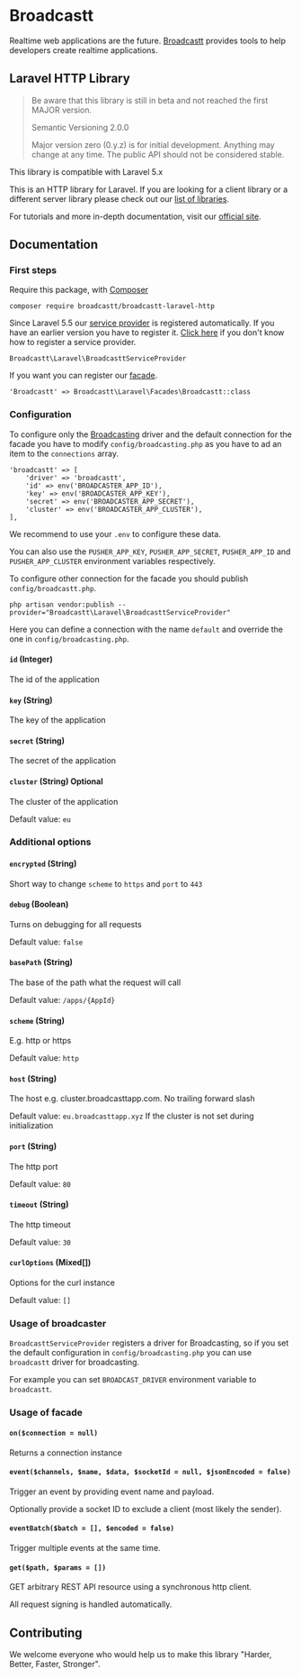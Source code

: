 # Broadcastt

Realtime web applications are the future. [Broadcastt](https://broadcastt.xyz/) provides tools to help developers create realtime applications.

## Laravel HTTP Library

> Be aware that this library is still in beta and not reached the first MAJOR version.
> 
> Semantic Versioning 2.0.0
>
> Major version zero (0.y.z) is for initial development. Anything may change at any time. The public API should not be considered stable.

This library is compatible with Laravel 5.x

This is an HTTP library for Laravel. If you are looking for a client library or a different server library please check out our [list of libraries](https://broadcastt.xyz/docs/libraries).

For tutorials and more in-depth documentation, visit our [official site](https://broadcastt.xyz/).

## Documentation

### First steps

Require this package, with [Composer](https://getcomposer.org/)

```
composer require broadcastt/broadcastt-laravel-http
```

Since Laravel 5.5 our [service provider](http://laravel.com/docs/provider) is registered automatically. If you have an earlier version you have to register it. [Click here](https://laravel.com/docs/5.0/providers#registering-providers) if you don't know how to register a service provider.

```
Broadcastt\Laravel\BroadcasttServiceProvider
``` 

If you want you can register our [facade](http://laravel.com/docs/facades).

```
'Broadcastt' => Broadcastt\Laravel\Facades\Broadcastt::class
```

### Configuration

To configure only the [Broadcasting](https://laravel.com/docs/broadcasting) driver and the default connection for the facade you have to modify `config/broadcasting.php` as you have to ad an item to the `connections` array.

```
'broadcastt' => [
	'driver' => 'broadcastt',
	'id' => env('BROADCASTER_APP_ID'),
	'key' => env('BROADCASTER_APP_KEY'),
	'secret' => env('BROADCASTER_APP_SECRET'),
	'cluster' => env('BROADCASTER_APP_CLUSTER'),
],
```

We recommend to use your `.env` to configure these data.

You can also use the `PUSHER_APP_KEY`, `PUSHER_APP_SECRET`, `PUSHER_APP_ID` and `PUSHER_APP_CLUSTER` environment variables respectively.

To configure other connection for the facade you should publish `config/broadcastt.php`.

```
php artisan vendor:publish --provider="Broadcastt\Laravel\BroadcasttServiceProvider"
```

Here you can define a connection with the name `default` and override the one in `config/broadcasting.php`.

#### `id` (Integer)

The id of the application

#### `key` (String)

The key of the application

#### `secret` (String)

The secret of the application

#### `cluster` (String) Optional

The cluster of the application

Default value: `eu`

### Additional options

#### `encrypted` (String)

Short way to change `scheme` to `https` and `port` to `443`

#### `debug` (Boolean)

Turns on debugging for all requests

Default value: `false`

#### `basePath` (String)

The base of the path what the request will call

Default value: `/apps/{AppId}`

#### `scheme` (String)

E.g. http or https

Default value: `http`

#### `host` (String)

The host e.g. cluster.broadcasttapp.com. No trailing forward slash

Default value: `eu.broadcasttapp.xyz` If the cluster is not set during initialization

#### `port` (String)

The http port

Default value: `80`

#### `timeout` (String)

The http timeout

Default value: `30`

#### `curlOptions` (Mixed[])

Options for the curl instance

Default value: `[]`

### Usage of broadcaster

`BroadcasttServiceProvider` registers a driver for Broadcasting, so if you set the default configuration in `config/broadcasting.php` you can use `broadcastt` driver for broadcasting.

For example you can set `BROADCAST_DRIVER` environment variable to `broadcastt`.

### Usage of facade

#### `on($connection = null)`

Returns a connection instance

#### `event($channels, $name, $data, $socketId = null, $jsonEncoded = false)`

Trigger an event by providing event name and payload.

Optionally provide a socket ID to exclude a client (most likely the sender).

#### `eventBatch($batch = [], $encoded = false)`

Trigger multiple events at the same time.

#### `get($path, $params = [])`

GET arbitrary REST API resource using a synchronous http client.

All request signing is handled automatically.

## Contributing

We welcome everyone who would help us to make this library "Harder, Better, Faster, Stronger".

